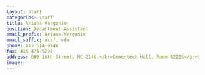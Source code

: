 ```yaml
---
layout: staff
categories: staff
title: Ariana Vergonio
position: Department Assistant
email_prefix: Ariana.Vergonio
email_suffix: ucsf, edu
phone: 415 514-9746
fax: 415 476-5292
address: 600 16th Street, MC 2140,</br>Genentech Hall, Room S222S</br>San Francisco, CA 94158-2140</br>
image: 
---
```

